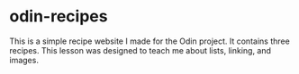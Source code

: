 # odin-recipes
This is a simple recipe website I made for the Odin project. It contains three recipes. This lesson was designed to teach me about lists, linking, and images.